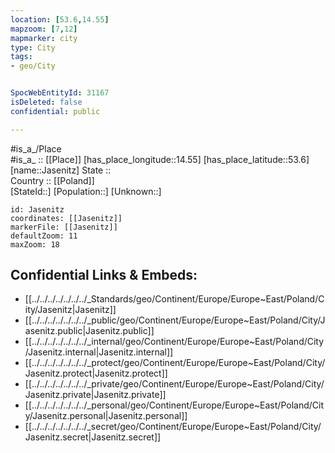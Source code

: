 ```yaml
---
location: [53.6,14.55] 
mapzoom: [7,12] 
mapmarker: city 
type: City
tags:
- geo/City


SpocWebEntityId: 31167
isDeleted: false
confidential: public

---
```

#is_a_/Place  
#is_a_ :: [[Place]] 
[has_place_longitude::14.55] 
[has_place_latitude::53.6] 
[name::Jasenitz] 
State ::  
Country :: [[Poland]]  
[StateId::] 
[Population::] 
[Unknown::] 


```leaflet
id: Jasenitz
coordinates: [[Jasenitz]] 
markerFile: [[Jasenitz]] 
defaultZoom: 11 
maxZoom: 18
```


## Confidential Links & Embeds: 
- [[../../../../../../../_Standards/geo/Continent/Europe/Europe~East/Poland/City/Jasenitz|Jasenitz]] 
- [[../../../../../../../_public/geo/Continent/Europe/Europe~East/Poland/City/Jasenitz.public|Jasenitz.public]] 
- [[../../../../../../../_internal/geo/Continent/Europe/Europe~East/Poland/City/Jasenitz.internal|Jasenitz.internal]] 
- [[../../../../../../../_protect/geo/Continent/Europe/Europe~East/Poland/City/Jasenitz.protect|Jasenitz.protect]] 
- [[../../../../../../../_private/geo/Continent/Europe/Europe~East/Poland/City/Jasenitz.private|Jasenitz.private]] 
- [[../../../../../../../_personal/geo/Continent/Europe/Europe~East/Poland/City/Jasenitz.personal|Jasenitz.personal]] 
- [[../../../../../../../_secret/geo/Continent/Europe/Europe~East/Poland/City/Jasenitz.secret|Jasenitz.secret]] 
